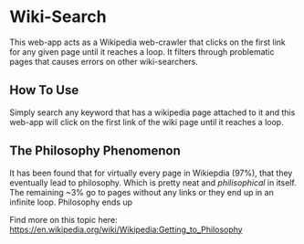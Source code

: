 
# Wiki-Search
This web-app acts as a Wikipedia web-crawler that clicks on the first link for any given page until it reaches a loop. It filters through problematic pages that causes errors on other wiki-searchers. 


## How To Use
Simply search any keyword that has a wikipedia page attached to it and this web-app will click on the first link of the wiki page until it reaches a loop. 


## The Philosophy Phenomenon
It has been found that for virtually every page in Wikiepdia (97%), that they eventually lead to philosophy. Which is pretty neat and *philisophical* in itself. The remaining ~3% go to pages without any links or they end up in an infinite loop. Philosophy ends up 

Find more on this topic here: https://en.wikipedia.org/wiki/Wikipedia:Getting_to_Philosophy

